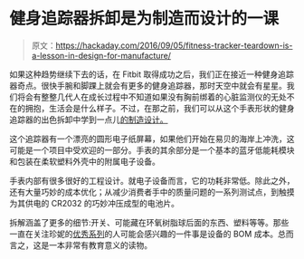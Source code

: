 # 健身追踪器拆卸是为制造而设计的一课

> 原文：<https://hackaday.com/2016/09/05/fitness-tracker-teardown-is-a-lesson-in-design-for-manufacture/>

如果这种趋势继续下去的话，在 Fitbit 取得成功之后，我们正在接近一种健身追踪器奇点。很快手腕和脚踝上就会有更多的健身追踪器，那时天空中就会有星星。我们将会有整整几代人在成长过程中不知道如果没有胸前绑着的心脏监测仪的无处不在的拥抱，生活会是什么样子。不过，在那之前，我们可以从这个手表形状的健身追踪器的出色拆卸中学到一点儿[的制造设计。](https://novemberfive.co/blog/hardware-teardown-withings-go/)

这个追踪器有一个漂亮的圆形电子纸屏幕，如果他们开始在易贝的海岸上冲洗，这可能是一个项目中受欢迎的一部分。手表的其余部分是一个基本的蓝牙低能耗模块和包装在柔软塑料外壳中的附属电子设备。

手表内部有很多很好的工程设计。就电子设备而言，它的功耗非常低。除此之外，还有大量巧妙的成本优化；从减少消费者手中的质量问题的一系列测试点，到触摸为其供电的 CR2032 的巧妙冲压成型的电池片。

拆解涵盖了更多的细节:开关、可能藏在环氧树脂球后面的东西、塑料等等。那些一直在关注珍妮的[优秀系列](http://hackaday.com/2016/07/29/from-project-to-kit-so-you-want-to-sell-electronic-kits/)的人可能会感兴趣的一件事是设备的 BOM 成本。总而言之，这是一本非常有教育意义的读物。